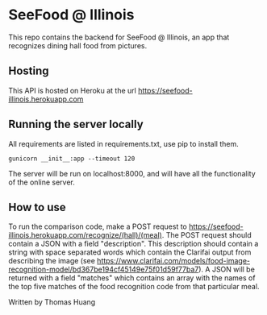 # SeeFood @ Illinois
This repo contains the backend for SeeFood @ Illinois, an app that recognizes dining hall food from pictures.

## Hosting
This API is hosted on Heroku at the url https://seefood-illinois.herokuapp.com

## Running the server locally
All requirements are listed in requirements.txt, use pip to install them.
```
gunicorn __init__:app --timeout 120
```
The server will be run on localhost:8000, and will have all the functionality of the online server.

## How to use
To run the comparison code, make a POST request to https://seefood-illinois.herokuapp.com/recognize/(hall)/(meal).
The POST request should contain a JSON with a field "description". This description should contain a string with space separated words which contain the Clarifai output from describing the image (see https://www.clarifai.com/models/food-image-recognition-model/bd367be194cf45149e75f01d59f77ba7). A JSON will be returned with a field "matches" which contains an array with the names of the top five matches of the food recognition code from that particular meal.

Written by Thomas Huang
